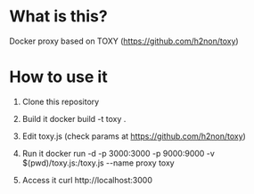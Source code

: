 # What is this?
Docker proxy based on TOXY (https://github.com/h2non/toxy)

# How to use it 
1. Clone this repository

2. Build it
docker  build  -t toxy .

3. Edit toxy.js (check params at https://github.com/h2non/toxy)

4. Run it
docker run -d -p 3000:3000 -p 9000:9000 -v $(pwd)/toxy.js:/toxy.js --name proxy toxy

5. Access it
curl http://localhost:3000
 

